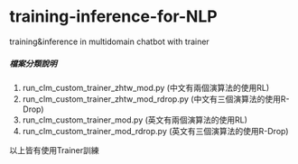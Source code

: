# training-inference-for-NLP
training&amp;inference in multidomain chatbot with trainer

##### 檔案分類說明
1. run_clm_custom_trainer_zhtw_mod.py (中文有兩個演算法的使用RL)
2. run_clm_custom_trainer_zhtw_mod_rdrop.py (中文有三個演算法的使用R-Drop)
3. run_clm_custom_trainer_mod.py (英文有兩個演算法的使用RL)
4. run_clm_custom_trainer_mod_rdrop.py (英文有三個演算法的使用R-Drop)

以上皆有使用Trainer訓練
